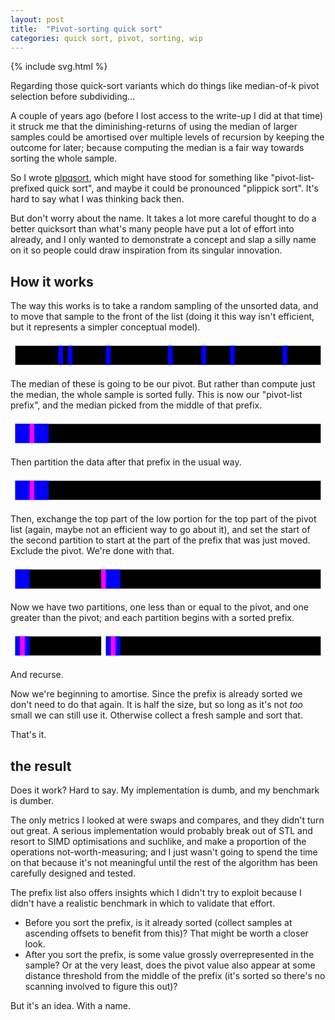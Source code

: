 ```yaml
---
layout: post
title:  "Pivot-sorting quick sort"
categories: quick sort, pivot, sorting, wip
---
```

{% include svg.html %}

Regarding those quick-sort variants which do things like median-of-k pivot
selection before subdividing...

A couple of years ago (before I lost access to the write-up I did at that time)
it struck me that the diminishing-returns of using the median of larger samples
could be amortised over multiple levels of recursion by keeping the outcome for
later; because computing the median is a fair way towards sorting the whole
sample.

So I wrote [plpqsort][], which might have stood for something like
"pivot-list-prefixed quick sort", and maybe it could be pronounced "plippick
sort".  It's hard to say what I was thinking back then.

But don't worry about the name.  It takes a lot more careful thought to do a
better quicksort than what's many people have put a lot of effort into already,
and I only wanted to demonstrate a concept and slap a silly name on it so
people could draw inspiration from its singular innovation.

## How it works

The way this works is to take a random sampling of the unsorted data, and to
move that sample to the front of the list (doing it this way isn't efficient,
but it represents a simpler conceptual model).

<svg width="100%" height="60" viewbox="0 0 660 60">
  <defs>
    <path id="value0" width="10" height="40" d="M5 44 V50" stroke-width="6" />
    <path id="value1" width="10" height="40" d="M5 42 V50" stroke-width="6" />
    <path id="value2" width="10" height="40" d="M5 40 V50" stroke-width="6" />
    <path id="value3" width="10" height="40" d="M5 38 V50" stroke-width="6" />
    <path id="value4" width="10" height="40" d="M5 36 V50" stroke-width="6" />
    <path id="value5" width="10" height="40" d="M5 34 V50" stroke-width="6" />
    <path id="value6" width="10" height="40" d="M5 32 V50" stroke-width="6" />
    <path id="value7" width="10" height="40" d="M5 30 V50" stroke-width="6" />
    <path id="value8" width="10" height="40" d="M5 28 V50" stroke-width="6" />
    <path id="value9" width="10" height="40" d="M5 28 V50" stroke-width="6" />
    <path id="valuea" width="10" height="40" d="M5 26 V50" stroke-width="6" />
    <path id="valueb" width="10" height="40" d="M5 24 V50" stroke-width="6" />
    <path id="valuec" width="10" height="40" d="M5 22 V50" stroke-width="6" />
    <path id="valued" width="10" height="40" d="M5 20 V50" stroke-width="6" />
    <path id="valuee" width="10" height="40" d="M5 18 V50" stroke-width="6" />
    <path id="valuef" width="10" height="40" d="M5 16 V50" stroke-width="6" />
    <rect id="element" width="10" height="40" y="10" fill="blue" />
    <rect id="pivot" width="10" height="40" y="10" fill="magenta" />
  </defs>
  <rect id="array" width="640" height="40" y="10" x="10" />
  <use x="10" href="#valueb" />
  <use x="20" href="#value1" />
  <use x="30" href="#value7" />
  <use x="40" href="#value6" />
  <use x="50" href="#value7" />
  <use x="60" href="#value9" />
  <use x="70" href="#value1" />
  <use x="100" href="#element" /> <use x="100" href="#value7" />
  <use x="120" href="#element" /> <use x="120" href="#value2" />
  <use x="200" href="#element" /> <use x="200" href="#value0" />
  <use x="330" href="#element" /> <use x="330" href="#valuec" />
  <use x="400" href="#element" /> <use x="400" href="#value3" />
  <use x="460" href="#element" /> <use x="460" href="#valuee" />
  <use x="570" href="#element" /> <use x="570" href="#value2" />
  <g id="unsorted">
  <use x="80" href="#value1" />
  <use x="90" href="#value5" />
  <use x="110" href="#value0" />
  <use x="130" href="#value8" />
  <use x="140" href="#value2" />
  <use x="150" href="#value8" />
  <use x="160" href="#value4" />
  <use x="170" href="#value4" />
  <use x="180" href="#value7" />
  <use x="190" href="#valuef" />
  <use x="210" href="#valued" />
  <use x="220" href="#value8" />
  <use x="230" href="#valueb" />
  <use x="240" href="#value6" />
  <use x="250" href="#valuee" />
  <use x="260" href="#valuec" />
  <use x="270" href="#value0" />
  <use x="280" href="#value4" />
  <use x="290" href="#value4" />
  <use x="300" href="#value8" />
  <use x="310" href="#value8" />
  <use x="320" href="#value3" />
  <use x="340" href="#value9" />
  <use x="350" href="#value0" />
  <use x="360" href="#value5" />
  <use x="370" href="#value8" />
  <use x="380" href="#value5" />
  <use x="390" href="#value4" />
  <use x="410" href="#value2" />
  <use x="420" href="#valuee" />
  <use x="430" href="#value8" />
  <use x="440" href="#valuef" />
  <use x="450" href="#value7" />
  <use x="470" href="#valuef" />
  <use x="480" href="#valued" />
  <use x="490" href="#value5" />
  <use x="500" href="#valuee" />
  <use x="510" href="#value3" />
  <use x="520" href="#valueb" />
  <use x="530" href="#valueb" />
  <use x="540" href="#value3" />
  <use x="550" href="#value1" />
  <use x="560" href="#value0" />
  <use x="580" href="#valuef" />
  <use x="590" href="#value0" />
  <use x="600" href="#valueb" />
  <use x="610" href="#value1" />
  <use x="620" href="#valuee" />
  <use x="630" href="#value4" />
  <use x="640" href="#value8" />
  </g>
</svg>

The median of these is going to be our pivot.  But rather than compute just the
median, the whole sample is sorted fully.  This is now our "pivot-list prefix",
and the median picked from the middle of that prefix.

<svg width="100%" height="60" viewbox="0 0 660 60">
  <use href="#array" />
  <use x="10" href="#element" /> <use x="10" href="#value0" />
  <use x="20" href="#element" /> <use x="20" href="#value2" />
  <use x="30" href="#element" /> <use x="30" href="#value2" />
  <use x="40" href="#pivot"   /> <use x="40" href="#value3" />
  <use x="50" href="#element" /> <use x="50" href="#value7" />
  <use x="60" href="#element" /> <use x="60" href="#valuec" />
  <use x="70" href="#element" /> <use x="70" href="#valuee" />
  <use x="100" href="#valueb" />
  <use x="120" href="#value1" />
  <use x="200" href="#value7" />
  <use x="330" href="#value6" />
  <use x="400" href="#value7" />
  <use x="460" href="#value9" />
  <use x="570" href="#value1" />
  <use href="#unsorted" />
</svg>

Then partition the data after that prefix in the usual way.

<svg width="100%" height="60" viewbox="0 0 660 60">
  <use href="#array" />
  <use x="10" href="#element" /> <use x="10" href="#value0" />
  <use x="20" href="#element" /> <use x="20" href="#value2" />
  <use x="30" href="#element" /> <use x="30" href="#value2" />
  <use x="40" href="#pivot"   /> <use x="40" href="#value3" />
  <use x="50" href="#element" /> <use x="50" href="#value7" />
  <use x="60" href="#element" /> <use x="60" href="#valuec" />
  <use x="70" href="#element" /> <use x="70" href="#valuee" />

  <g id="unsorted_lo">
  <use x="80" href="#value1" />
  <use x="90" href="#value0" />
  <use x="100" href="#value1" />
  <use x="110" href="#value2" />
  <use x="120" href="#value0" />
  <use x="130" href="#value3" />
  <use x="140" href="#value0" />
  <use x="150" href="#value2" />
  <use x="160" href="#value3" />
  <use x="170" href="#value3" />
  <use x="180" href="#value1" />
  </g>
  <use x="190" href="#value0" />
  <use x="200" href="#value1" />
  <use x="210" href="#value0" />
  <use x="220" href="#value1" />
  <path d="M230 2 V58" />
  <g id="unsorted_hi">
  <use x="230" href="#value5" />
  <use x="240" href="#valueb" />
  <use x="250" href="#value8" />
  <use x="260" href="#value8" />
  <use x="270" href="#value4" />
  <use x="280" href="#value4" />
  <use x="290" href="#value7" />
  <use x="300" href="#valuef" />
  <use x="310" href="#value7" />
  <use x="320" href="#valued" />
  <use x="330" href="#value8" />
  <use x="340" href="#valueb" />
  <use x="350" href="#value6" />
  <use x="360" href="#valuee" />
  <use x="370" href="#valuec" />
  <use x="380" href="#value4" />
  <use x="390" href="#value4" />
  <use x="400" href="#value8" />
  <use x="410" href="#value8" />
  <use x="420" href="#value6" />
  <use x="430" href="#value9" />
  <use x="440" href="#value5" />
  <use x="450" href="#value8" />
  <use x="460" href="#value5" />
  <use x="470" href="#value4" />
  <use x="480" href="#value7" />
  <use x="490" href="#valuee" />
  <use x="500" href="#value8" />
  <use x="510" href="#valuef" />
  <use x="520" href="#value7" />
  <use x="530" href="#value9" />
  <use x="540" href="#valuef" />
  <use x="550" href="#valued" />
  <use x="560" href="#value5" />
  <use x="570" href="#valuee" />
  <use x="580" href="#valueb" />
  <use x="590" href="#valueb" />
  <use x="600" href="#valuef" />
  <use x="610" href="#valueb" />
  <use x="620" href="#valuee" />
  <use x="630" href="#value4" />
  <use x="640" href="#value8" />
  </g>
</svg>

Then, exchange the top part of the low portion for the top part of the pivot
list (again, maybe not an efficient way to go about it), and set the start of
the second partition to start at the part of the prefix that was just moved.
Exclude the pivot.  We're done with that.

<svg width="100%" height="60" viewbox="0 0 660 60">
  <use href="#array" />
  <use x="10" href="#element" /> <use x="10" href="#value0" />
  <use x="20" href="#element" /> <use x="20" href="#value2" />
  <use x="30" href="#element" /> <use x="30" href="#value2" />
  <use x="40" href="#value0" />
  <use x="50" href="#value1" />
  <use x="60" href="#value0" />
  <use x="70" href="#value1" />

  <use href="#unsorted_lo" />
  <path d="M190 2 V58" />
  <use x="190" href="#pivot"   /> <use x="190" href="#value3" />
  <use x="200" href="#element" /> <use x="200" href="#value7" />
  <use x="210" href="#element" /> <use x="210" href="#valuec" />
  <use x="220" href="#element" /> <use x="220" href="#valuee" />
  <use href="#unsorted_hi" />
</svg>

Now we have two partitions, one less than or equal to the pivot, and one
greater than the pivot; and each partition begins with a sorted prefix.

<svg width="100%" height="60" viewbox="0 0 660 60">
  <rect x="10" y="10" width="180" height="40" />
  <use x="10" href="#element" /> <use x="10" href="#value0" />
  <use x="20" href="#pivot" /> <use x="20" href="#value2" />
  <use x="30" href="#element" /> <use x="30" href="#value2" />
  <use x="40" href="#value0" />
  <use x="50" href="#value1" />
  <use x="60" href="#value0" />
  <use x="70" href="#value1" />
  <use href="#unsorted_lo" />

  <rect x="200" y="10" width="450" height="40" />
  <use x="200" href="#element" /> <use x="200" href="#value7" />
  <use x="210" href="#pivot" /> <use x="210" href="#valuec" />
  <use x="220" href="#element" /> <use x="220" href="#valuee" />
  <use href="#unsorted_hi" />
</svg>

And recurse.

Now we're beginning to amortise.  Since the prefix is already sorted we don't
need to do that again.  It is half the size, but so long as it's not _too_
small we can still use it.  Otherwise collect a fresh sample and sort that.

That's it.

## the result

Does it work?  Hard to say.  My implementation is dumb, and my benchmark is
dumber.

The only metrics I looked at were swaps and compares, and they didn't turn out
great.  A serious implementation would probably break out of STL and resort to
SIMD optimisations and suchlike, and make a proportion of the operations
not-worth-measuring; and I just wasn't going to spend the time on that because
it's not meaningful until the rest of the algorithm has been carefully designed
and tested.

The prefix list also offers insights which I didn't try to exploit because I
didn't have a realistic benchmark in which to validate that effort.

* Before you sort the prefix, is it already sorted (collect samples at
  ascending offsets to benefit from this)?  That might be worth a closer look.
* After you sort the prefix, is some value grossly overrepresented in the
  sample?  Or at the very least, does the pivot value also appear at some
  distance threshold from the middle of the prefix (it's sorted so there's no
  scanning involved to figure this out)?

But it's an idea.  With a name.

[plpqsort]: https://github.com/sh1boot/plpqsort
